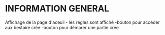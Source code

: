 # INFORMATION GENERAL #

Affichage de la page d'aceuil
    - les régles sont affiché 
    -bouton pour accéder aux bestaire crée
    -bouton pour démarer une partie crée
